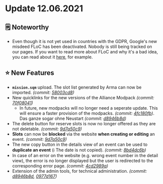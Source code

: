 # Update 12.06.2021

## 🗒️ Noteworthy

* Even though it is not yet used in countries with the GDPR, Google's new misdeed FLoC has been deactivated. Nobody is still being tracked on our pages. If you want to read more about FLoC and why it's a bad idea, you can read about it [here](https://www.eff.org/deeplinks/2021/03/googles-floc-terrible-idea), for example.

## ⭐ New Features

* **`mission.sqm`** upload. The slot list generated by Arma can now be imported. _(commit:_ [_58003cd8_](https://github.com/Alf-Melmac/slotbotServer/commit/58003cd89167a09eb760f1e600135bac0cbba09f)_)_
* New quicklinks for the new versions of the Alliance Modpack _(commit:_ [_70f08041_](https://github.com/Alf-Melmac/slotbotServer/commit/70f08041204daad166d69cafc06769367377ec62)_)_
  * In future, new modpacks will no longer need a seperate update. This will ensure a faster provision of the modpacks. _(commit:_ [_4fc180fb_](https://github.com/Alf-Melmac/slotbotServer/commit/4fc180fb2dee5bfe43a00a9f3f7e481abd9935e8)_)_. Das ganze sogar ohne Neustart _(commit:_ [_d8946b8d_](https://github.com/Alf-Melmac/slotbotServer/commit/d8946b8dd58ad12f4a3083388c1a6126b2e7ccbd)_)_
* The delete button for reserve slots is now no longer offered as they are not deletable. _(commit:_ [_9d7a50c9_](https://github.com/Alf-Melmac/slotbotServer/commit/9d7a50c98967f0708b0a24ee2e4ec0bc5468c747)_)_
* **Slots** can now be **blocked** via the website **when creating or editing** an event. _(commit:_ [_9d7a50c9_](https://github.com/Alf-Melmac/slotbotServer/commit/9d7a50c98967f0708b0a24ee2e4ec0bc5468c747)_)_
* The new copy button in the details view of an event can be used to **duplicate an event** (ℹ️ The date is not copied). _(commit:_ [_8bd4dc6b_](https://github.com/Alf-Melmac/slotbotServer/commit/8bd4dc6bcd02321f9ea9de18ade3ab459d047e35)_)_
* In case of an error on the website (e.g. wrong event number in the detail view), the error is no longer displayed but the user is redirected to the corresponding error page. _(commit:_ [_4cd2989a_](https://github.com/Alf-Melmac/slotbotServer/commit/4cd2989a2944f299f722656807086800061261eb)_)_
* Extension of the admin tools, for technical administration. _(commit:_ [_d8946b8d_](https://github.com/Alf-Melmac/slotbotServer/commit/d8946b8dd58ad12f4a3083388c1a6126b2e7ccbd)_,_ [_0977d167_](https://github.com/Alf-Melmac/slotbotServer/commit/0977d16789048bf01627950d6aece2f38869756c)_)_
